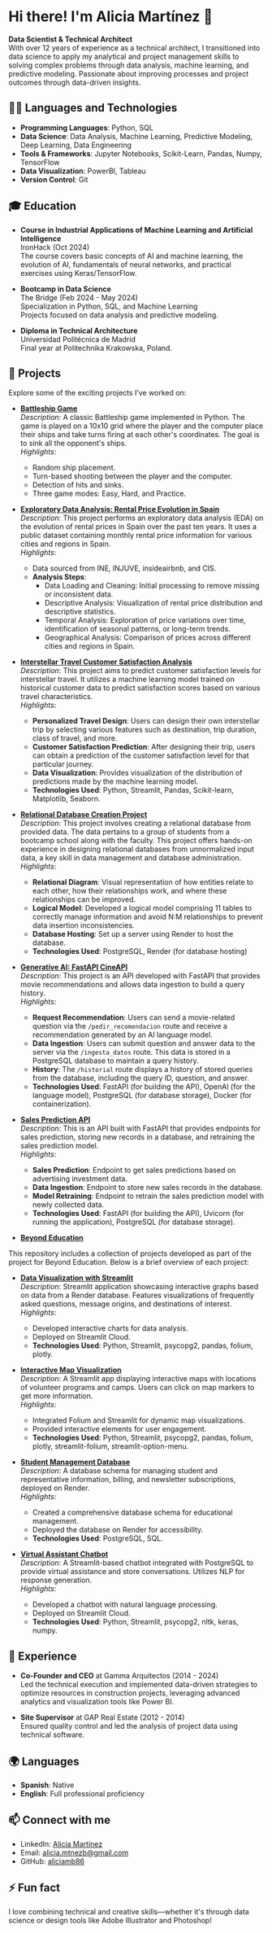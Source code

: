# Hi there! I'm Alicia Martínez 👋

**Data Scientist & Technical Architect**  
With over 12 years of experience as a technical architect, I transitioned into data science to apply my analytical and project management skills to solving complex problems through data analysis, machine learning, and predictive modeling. Passionate about improving processes and project outcomes through data-driven insights.

## 🧑‍💻 Languages and Technologies

- **Programming Languages**: Python, SQL  
- **Data Science**: Data Analysis, Machine Learning, Predictive Modeling, Deep Learning, Data Engineering  
- **Tools & Frameworks**: Jupyter Notebooks, Scikit-Learn, Pandas, Numpy, TensorFlow  
- **Data Visualization**: PowerBI, Tableau  
- **Version Control**: Git

## 🎓 Education

- **Course in Industrial Applications of Machine Learning and Artificial Intelligence**  
  IronHack (Oct 2024)  
  The course covers basic concepts of AI and machine learning, the evolution of AI, fundamentals of neural networks, and practical exercises using Keras/TensorFlow.  

- **Bootcamp in Data Science**  
  The Bridge (Feb 2024 - May 2024)  
  Specialization in Python, SQL, and Machine Learning  
  Projects focused on data analysis and predictive modeling.

- **Diploma in Technical Architecture**  
  Universidad Politécnica de Madrid  
  Final year at Politechnika Krakowska, Poland.


## 🚀 Projects

Explore some of the exciting projects I’ve worked on:

- **[Battleship Game](https://github.com/aliciamb86/Battleship-Game)**  
  *Description*: A classic Battleship game implemented in Python. The game is played on a 10x10 grid where the player and the computer place their ships and take turns firing at each other's coordinates. The goal is to sink all the opponent's ships.  
  *Highlights*: 
    - Random ship placement.
    - Turn-based shooting between the player and the computer.
    - Detection of hits and sinks.
    - Three game modes: Easy, Hard, and Practice.


- **[Exploratory Data Analysis: Rental Price Evolution in Spain](https://github.com/aliciamb86/EDA-Rental-Price-Evolution-in-Spain)**  
  *Description*: This project performs an exploratory data analysis (EDA) on the evolution of rental prices in Spain over the past ten years. It uses a public dataset containing monthly rental price information for various cities and regions in Spain.  
  *Highlights*: 
    - Data sourced from INE, INJUVE, insideairbnb, and CIS.
    - **Analysis Steps**:
      - Data Loading and Cleaning: Initial processing to remove missing or inconsistent data.
      - Descriptive Analysis: Visualization of rental price distribution and descriptive statistics.
      - Temporal Analysis: Exploration of price variations over time, identification of seasonal patterns, or long-term trends.
      - Geographical Analysis: Comparison of prices across different cities and regions in Spain.
    


- **[Interstellar Travel Customer Satisfaction Analysis](https://github.com/aliciamb86/ML-interstellar-travel-satisfaction)**  
  *Description*: This project aims to predict customer satisfaction levels for interstellar travel. It utilizes a machine learning model trained on historical customer data to predict satisfaction scores based on various travel characteristics.  
  *Highlights*: 
    - **Personalized Travel Design**: Users can design their own interstellar trip by selecting various features such as destination, trip duration, class of travel, and more.
    - **Customer Satisfaction Prediction**: After designing their trip, users can obtain a prediction of the customer satisfaction level for that particular journey.
    - **Data Visualization**: Provides visualization of the distribution of predictions made by the machine learning model.
    - **Technologies Used**: Python, Streamlit, Pandas, Scikit-learn, Matplotlib, Seaborn.



- **[Relational Database Creation Project](https://github.com/aliciamb86/Relational-Database-Creation)**  
  *Description*: This project involves creating a relational database from provided data. The data pertains to a group of students from a bootcamp school along with the faculty. This project offers hands-on experience in designing relational databases from unnormalized input data, a key skill in data management and database administration.  
  *Highlights*: 
    - **Relational Diagram**: Visual representation of how entities relate to each other, how their relationships work, and where these relationships can be improved.
    - **Logical Model**: Developed a logical model comprising 11 tables to correctly manage information and avoid N:M relationships to prevent data insertion inconsistencies.
    - **Database Hosting**: Set up a server using Render to host the database.
    - **Technologies Used**: PostgreSQL, Render (for database hosting)


- **[Generative AI: FastAPI CineAPI](https://github.com/aliciamb86/API-movie-recommendations)**  
  *Description*: This project is an API developed with FastAPI that provides movie recommendations and allows data ingestion to build a query history.  
  *Highlights*: 
    - **Request Recommendation**: Users can send a movie-related question via the `/pedir_recomendacion` route and receive a recommendation generated by an AI language model.
    - **Data Ingestion**: Users can submit question and answer data to the server via the `/ingesta_datos` route. This data is stored in a PostgreSQL database to maintain a query history.
    - **History**: The `/historial` route displays a history of stored queries from the database, including the query ID, question, and answer.
    - **Technologies Used**: FastAPI (for building the API), OpenAI (for the language model), PostgreSQL (for database storage), Docker (for containerization).


- **[Sales Prediction API](https://github.com/aliciamb86/API-sales-prediction)**  
  *Description*: This is an API built with FastAPI that provides endpoints for sales prediction, storing new records in a database, and retraining the sales prediction model.  
  *Highlights*: 
    - **Sales Prediction**: Endpoint to get sales predictions based on advertising investment data.
    - **Data Ingestion**: Endpoint to store new sales records in the database.
    - **Model Retraining**: Endpoint to retrain the sales prediction model with newly collected data.
    - **Technologies Used**: FastAPI (for building the API), Uvicorn (for running the application), PostgreSQL (for database storage).
 


- **[Beyond Education](https://github.com/aliciamb86/Beyond-Education-Project)**  

This repository includes a collection of projects developed as part of the project for Beyond Education. Below is a brief overview of each project:

- **[Data Visualization with Streamlit](https://github.com/aliciamb86/data_visualization_streamlit)**  
  *Description*: Streamlit application showcasing interactive graphs based on data from a Render database. Features visualizations of frequently asked questions, message origins, and destinations of interest.  
  *Highlights*: 
    - Developed interactive charts for data analysis.
    - Deployed on Streamlit Cloud.
    - **Technologies Used**: Python, Streamlit, psycopg2, pandas, folium, plotly.

- **[Interactive Map Visualization](https://github.com/aliciamb86/destinoMapa)**  
  *Description*: A Streamlit app displaying interactive maps with locations of volunteer programs and camps. Users can click on map markers to get more information.  
  *Highlights*: 
    - Integrated Folium and Streamlit for dynamic map visualizations.
    - Provided interactive elements for user engagement.
    - **Technologies Used**: Python, Streamlit, psycopg2, pandas, folium, plotly, streamlit-folium, streamlit-option-menu.

- **[Student Management Database](https://github.com/aliciamb86/student_management_db)**  
  *Description*: A database schema for managing student and representative information, billing, and newsletter subscriptions, deployed on Render.  
  *Highlights*: 
    - Created a comprehensive database schema for educational management.
    - Deployed the database on Render for accessibility.
    - **Technologies Used**: PostgreSQL, SQL.

- **[Virtual Assistant Chatbot](https://github.com/nicoDataCreator/DATA)**  
  *Description*: A Streamlit-based chatbot integrated with PostgreSQL to provide virtual assistance and store conversations. Utilizes NLP for response generation.  
  *Highlights*: 
    - Developed a chatbot with natural language processing.
    - Deployed on Streamlit Cloud.
    - **Technologies Used**: Python, Streamlit, psycopg2, nltk, keras, numpy.

## 💼 Experience

- **Co-Founder and CEO** at Gamma Arquitectos (2014 - 2024)  
  Led the technical execution and implemented data-driven strategies to optimize resources in construction projects, leveraging advanced analytics and visualization tools like Power BI.

- **Site Supervisor** at GAP Real Estate (2012 - 2014)  
  Ensured quality control and led the analysis of project data using technical software.

## 🌍 Languages

- **Spanish**: Native  
- **English**: Full professional proficiency

## 📫 Connect with me

- LinkedIn: [Alicia Martínez](https://www.linkedin.com/in/aliciamartínez-dsaliciamb86)  
- Email: alicia.mtnezb@gmail.com
- GitHub: [aliciamb86](https://github.com/aliciamb86)


## ⚡ Fun fact  
I love combining technical and creative skills—whether it's through data science or design tools like Adobe Illustrator and Photoshop!
